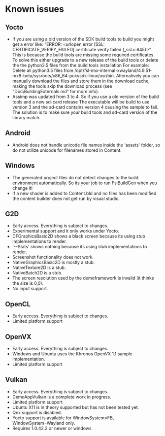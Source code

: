 # Known issues

## Yocto

- If you are using a old version of the SDK build tools to build you might get a error like:
  "ERROR: <urlopen error [SSL: CERTIFICATE_VERIFY_FAILED] certificate verify failed (_ssl.c:645)>"
  This is because the build tools are missing some required certificates.
  To solve this either upgrade to a new release of the build tools or delete the the python3.5 files from the build tools installation
  For example: Delete all python3.5 files from /opt/fsl-imx-internal-xwayland/4.9.51-mx8-beta/sysroots/x86_64-pokysdk-linux/usr/bin.
  Alternatively you can manually download the files and store them in the download cache,
  making the tools skip the download process (see "Doc\BuildingExternals.md" for more info).
- Assimp was updated from 3 to 4. So if you use a old version of the build tools and a new sd-card release
  The executable will be build to use version 3 and the sd-card contains version 4 causing the sample to fail.
  The solution is to make sure your build tools and sd-card version of the library match.
  
## Android

- Android does not handle unicode file names inside the 'assets' folder,
  so do not utilize unicode for filenames stored in Content.

## Windows

- The generated project files do not detect changes to the build environment automatically.
  So its your job to run FslBuildGen when you change it!
- If a new shader is added to Content.bld and no files has been modified the content builder
  does not get run by visual studio.

## G2D

- Early access. Everything is subject to changes.
- Experimental support and it only works under Yocto.
- DFGraphicsBasic2D shows a black screen because its using stub implementations to render.
- '--Stats' shows nothing because its using stub implementations to render.
- Screenshot functionality does not work.
- NativeGraphicsBasic2D is mostly a stub.
- NativeTexture2D is a stub.
- NativeBatch2D is a stub.
- The screen resolution used by the demoframework is invalid (it thinks the size is 0,0).
- No input support.

## OpenCL

- Early access. Everything is subject to changes.
- Limited platform support

## OpenVX

- Early access. Everything is subject to changes.
- Windows and Ubuntu uses the Khronos OpenVX 1.1 sample implementation.
- Limited platform support

## Vulkan

- Early access. Everything is subject to changes.
- DemoAppVulkan is a complete work in progress.
- Limited platform support
- Ubuntu X11 is in theory supported but has not been tested yet.
- Qnx support is disabled.
- Yocto support is available for WindowSystem=FB, WindowSystem=Wayland only.
- Requires 1.0.42.2 or newer or windows

